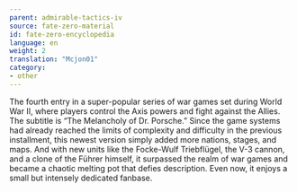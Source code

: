 ```yaml
---
parent: admirable-tactics-iv
source: fate-zero-material
id: fate-zero-encyclopedia
language: en
weight: 2
translation: "Mcjon01"
category:
- other
---
```


The fourth entry in a super-popular series of war games set during World War II, where players control the Axis powers and fight against the Allies. The subtitle is “The Melancholy of Dr. Porsche.”
Since the game systems had already reached the limits of complexity and difficulty in the previous installment, this newest version simply added more nations, stages, and maps. And with new units like the Focke-Wulf Triebflügel, the V-3 cannon, and a clone of the Führer himself, it surpassed the realm of war games and became a chaotic melting pot that defies description. Even now, it enjoys a small but intensely dedicated fanbase.
